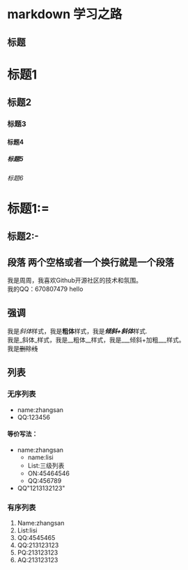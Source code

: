 #  markdown 学习之路
##  标题

#  标题1
##  标题2
###  标题3
####  标题4
#####  标题5
######  标题6
<!-- 以下这种不常用 -->
标题1:=
===
标题2:-
---

##  段落 两个空格或者一个换行就是一个段落

我是周周，我喜欢Github开源社区的技术和氛围。  
  我的QQ：670807479
	hello 

##  强调
我是*斜体*样式，我是**粗体**样式，我是***倾斜+斜体***样式.  
我是_斜体_样式，我是__粗体__样式，我是___倾斜+加粗___样式。  
我是~~删除线~~


##  列表
###  无序列表  
* name:zhangsan    
* QQ:123456 

####  等价写法：
- name:zhangsan  
	- name:lisi 
	 - List:三级列表
	 - ON:45464546
	- QQ:456789
- QQ"1213132123"  
###  有序列表
 1. Name:zhangsan  
   1. List:lisi
   2. QQ:4545465
 2. QQ:213123123  
 4. PQ:213123123
 3. AQ:213123123

